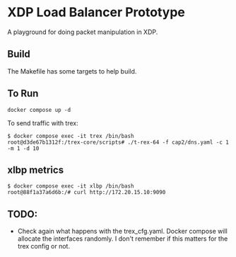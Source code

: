 # XDP Load Balancer Prototype

A playground for doing packet manipulation in XDP.

## Build

The Makefile has some targets to help build.

## To Run
```
docker compose up -d
```

To send traffic with trex:
```
$ docker compose exec -it trex /bin/bash
root@d3de67b1312f:/trex-core/scripts# ./t-rex-64 -f cap2/dns.yaml -c 1 -m 1 -d 10
```

## xlbp metrics
```
$ docker compose exec -it xlbp /bin/bash
root@88f1a37a6d6b:/# curl http://172.20.15.10:9090
```

## TODO:

- Check again what happens with the trex_cfg.yaml. Docker compose will allocate the interfaces randomly. I don't remember if this matters for the trex config or not.
